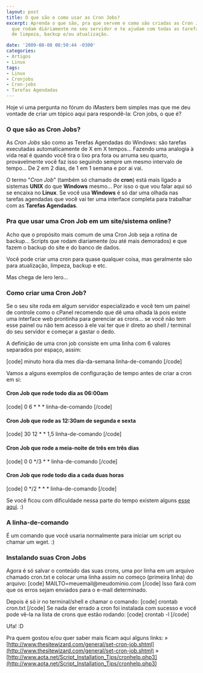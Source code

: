 ```yaml
---
layout: post
title: O que são e como usar as Cron Jobs?
excerpt: Aprenda o que são, pra que servem e como são criadas as Cron Jobs, tarefas
  que rodam diáriamente no seu servidor e te ajudam com todas as tarefas automáticas
  de limpeza, backup e/ou atualização.

date: '2009-08-08 08:50:44 -0300'
categories:
- Artigos
- Linux
tags:
- Linux
- Cronjobs
- Cron-jobs
- Tarefas Agendadas
---
```

Hoje vi uma pergunta no fórum do iMasters bem simples mas que me deu vontade de criar um tópico aqui para respondê-la: <span class="removed_link" title="http://forum.imasters.uol.com.br/index.php?/topic/357214-cron-jobs-o-que-e/">Cron jobs, o que é?</span>

<h3>O que são as Cron Jobs?</h3>
As <em>Cron Jobs</em> são como as Terefas Agendadas do Windows: são tarefas executadas automaticamente de X em X tempos... Fazendo uma analogia à vida real é quando você tira o lixo pra fora ou arruma seu quarto, provavelmente você faz isso seguindo sempre um mesmo intervalo de tempo... De 2 em 2 dias, de 1 em 1 semana e por ai vai.

O termo "<em>Cron Job</em>" (também só chamado de <strong>cron</strong>) está mais ligado a sistemas <strong>UNIX</strong> do que <strong>Windows</strong> mesmo... Por isso o que vou falar aqui só se encaixa no <strong>Linux</strong>. Se você usa <strong>Windows</strong> é só dar uma olhada nas tarefas agendadas que você vai ter uma interface completa para trabalhar com as <strong>Tarefas Agendadas</strong>.

<h3>Pra que usar uma Cron Job em um site/sistema online?</h3>
Acho que o propósito mais comum de uma Cron Job seja a rotina de backup... Scripts que rodam diariamente (ou até mais demorados) e que fazem o backup do site e do banco de dados.

Você pode criar uma cron para quase qualquer coisa, mas geralmente são para atualização, limpeza, backup e etc.

Mas chega de lero lero...

<h3>Como criar uma Cron Job?</h3>
Se o seu site roda em algum servidor especializado e você tem um painel de controle como o cPanel recomendo que dê uma olhada lá pois existe uma interface web prontinha para gerenciar as crons... se você não tem esse painel ou não tem acesso à ele vai ter que ir direto ao shell / terminal do seu servidor e começar a gastar o dedo.

A definição de uma cron job consiste em uma linha com 6 valores separados por espaço, assim:


[code]
minuto hora dia mes dia-da-semana linha-de-comando
[/code]

Vamos a alguns exemplos de configuração de tempo antes de criar a cron em si:

<h4>Cron Job que rode todo dia as 06:00am</h4>

[code]
0 6 * * * linha-de-comando
[/code]

<h4>Cron Job que rode as 12:30am de segunda e sexta</h4>

[code]
30 12 * * 1,5 linha-de-comando
[/code]

<h4>Cron Job que rode a meia-noite de três em três dias</h4>

[code]
0 0 */3 * * linha-de-comando
[/code]

<h4>Cron Job que rode todo dia a cada duas horas</h4>

[code]
0 */2 * * * linha-de-comando
[/code]

Se você ficou com dificuldade nessa parte do tempo existem alguns [esse aqui](http://www.generateit.net/cron-job/). :)



<h3>A linha-de-comando</h3>
É um comando que você usaria normalmente para iniciar um script ou chamar um wget. :)

<h3>Instalando suas Cron Jobs</h3>
Agora é só salvar o conteúdo das suas crons, uma por linha em um arquivo chamado cron.txt e colocar uma linha assim no começo (primeira linha) do arquivo:
[code]
MAILTO=meuemail@meudominio.com
[/code]
Isso fará com que os erros sejam enviados para o e-mail determinado.

Depois é só ir no terminal/shell e chamar o comando:
[code]
crontab cron.txt
[/code]
Se nada der errado a cron foi instalada com sucesso e você pode vê-la na lista de crons que estão rodando:
[code]
crontab -l
[/code]

Ufa! :D

Pra quem gostou e/ou quer saber mais ficam aqui alguns links:
» [http://www.thesitewizard.com/general/set-cron-job.shtml](http://www.thesitewizard.com/general/set-cron-job.shtml)
» [http://www.aota.net/Script_Installation_Tips/cronhelp.php3](http://www.aota.net/Script_Installation_Tips/cronhelp.php3)

